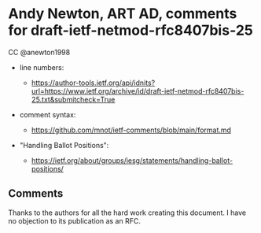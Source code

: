 # Andy Newton, ART AD, comments for draft-ietf-netmod-rfc8407bis-25 
CC @anewton1998

* line numbers:
  - https://author-tools.ietf.org/api/idnits?url=https://www.ietf.org/archive/id/draft-ietf-netmod-rfc8407bis-25.txt&submitcheck=True

* comment syntax:
  - https://github.com/mnot/ietf-comments/blob/main/format.md

* "Handling Ballot Positions":
  - https://ietf.org/about/groups/iesg/statements/handling-ballot-positions/

## Comments

Thanks to the authors for all the hard work creating this document.
I have no objection to its publication as an RFC.
